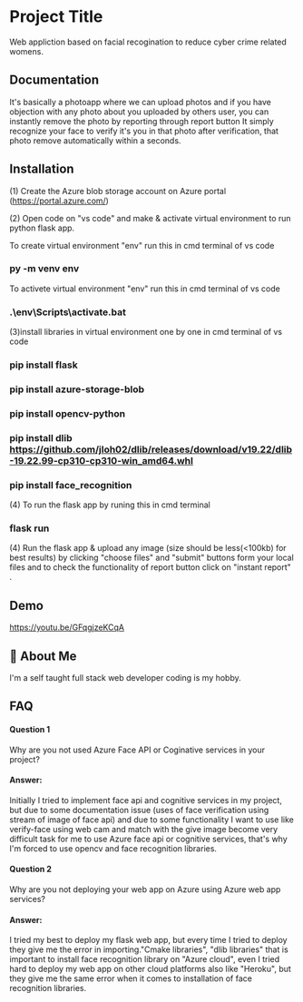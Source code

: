 
# Project Title

Web appliction based on facial recogination to reduce
cyber crime related womens.

## Documentation

It's basically a photoapp where we can upload photos and if you have objection with any photo about you uploaded by others user, you can instantly remove the photo by reporting through report button It simply recognize your face to verify it's you in that photo after verification, that photo remove automatically within a seconds.




## Installation
(1) Create the Azure blob storage account on 
   Azure portal (https://portal.azure.com/)

(2) Open code on "vs code" and make & activate virtual environment 
   to run python flask app.

   To create virtual environment "env" run this in cmd terminal of vs code
   ### py -m venv env
   To activete virtual environment "env" run this in cmd terminal of vs code
  ### .\env\Scripts\activate.bat


(3)install libraries in virtual environment one by one in cmd terminal of vs code

### pip install flask
### pip install azure-storage-blob
### pip install opencv-python
### pip install dlib https://github.com/jloh02/dlib/releases/download/v19.22/dlib-19.22.99-cp310-cp310-win_amd64.whl
### pip install face_recognition


(4) To run the flask app by runing this in cmd terminal
### flask run
(4) Run the flask app & upload any image (size should be less(<100kb) for best results) by clicking "choose files" and "submit" buttons form your local files and to check the functionality of report button click on
  "instant report" .

  
## Demo

https://youtu.be/GFqgjzeKCqA


## 🚀 About Me
I'm a self taught full stack web developer coding is my hobby.


## FAQ

#### Question 1
Why are you not used Azure Face API or Coginative services in your project?

#### Answer:
Initially I tried to implement face api and cognitive services in my project, but due to some documentation issue (uses of face verification using stream of image of face api) and due to some functionality I want to use like verify-face using web cam and match with the give image become very difficult task for me to use Azure face api or cognitive services, that's why I'm forced to use opencv 
and face recognition libraries.

#### Question 2
Why are you not deploying your web app on Azure using Azure web app services?
#### Answer:

I tried my best to deploy my flask web app, but every time I tried to deploy they give me the error in importing."Cmake libraries", "dlib libraries" that is important to install face recognition library
on "Azure cloud", even I tried hard to deploy my web app on other cloud platforms also like "Heroku", but they give me the same error when it comes to installation of face recognition libraries.
